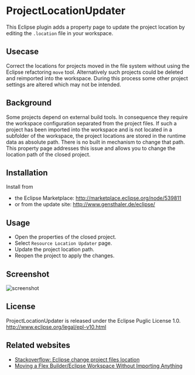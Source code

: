 # ProjectLocationUpdater

This Eclipse plugin adds a property page to update the project location by editing the `.location` file in your workspace.

## Usecase

Correct the locations for projects moved in the file system without using the Eclipse refactoring `move` tool.
Alternatively such projects could be deleted and reimported into the workspace. During this process some other project settings are altered which may not be intended.

## Background

Some projects depend on external build tools. In consequence they require the workspace configuration separated from the project files.
If such a project has been imported into the workspace and is not located in a subfolder of the workspace, the project locations are stored in the runtime data as absolute path. There is no built in mechanism to change that path.
This property page addresses this issue and allows you to change the location path of the closed project.

## Installation

Install from
* the Eclipse Marketplace: http://marketplace.eclipse.org/node/539811
* or from the update site: http://www.gensthaler.de/eclipse/

## Usage

* Open the properties of the closed project.
* Select `Resource Location Updater` page.
* Update the project location path.
* Reopen the project to apply the changes.

## Screenshot

![screenshot](../raw/master/ProjectLocationUpdater_screenshot.png "preference page of ProjectLocationUpdater")

## License

ProjectLocationUpdater is released under the Eclipse Puglic License 1.0. http://www.eclipse.org/legal/epl-v10.html

## Related websites

* [Stackoverflow: Eclipse change project files location](http://stackoverflow.com/questions/1430836/eclipse-change-project-files-location)
* [Moving a Flex Builder/Eclipse Workspace Without Importing Anything](http://www.joeflash.ca/blog/2008/11/moving-a-fb-workspace-update.html)